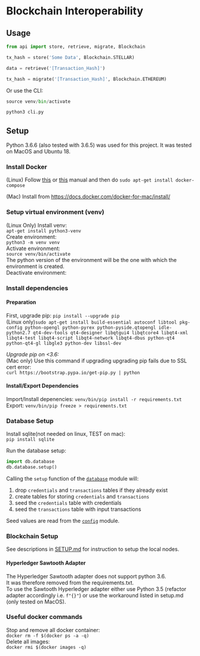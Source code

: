 # Blockchain Interoperability

## Usage

```python
from api import store, retrieve, migrate, Blockchain

tx_hash = store('Some Data', Blockchain.STELLAR)    

data = retrieve('[Transaction_Hash]')    

tx_hash = migrate('[Transaction_Hash]', Blockchain.ETHEREUM)
```

Or use the CLI:
```python
source venv/bin/activate

python3 cli.py
```




## Setup

Python 3.6.6 (also tested with 3.6.5) was used for this project. It was tested on MacOS and Ubuntu 18.

### Install Docker
(Linux) Follow [this](https://www.digitalocean.com/community/tutorials/how-to-install-and-use-docker-on-ubuntu-18-04) or [this](https://docs.docker.com/install/linux/docker-ce/ubuntu/#install-docker-ce-1) manual and then do `sudo apt-get install docker-compose`    

(Mac) Install from https://docs.docker.com/docker-for-mac/install/

### Setup virtual environment (venv)
(Linux Only) Install venv:    
`apt-get install python3-venv`    
Create environment:    
`python3 -m venv venv`    
Activate environment:    
`source venv/bin/activate`    
The python version of the environment will be the one with which the environment is created.    
Deactivate environment:       

### Install dependencies

#### Preparation
First, upgrade pip: `pip install --upgrade pip`     
(Linux only)`sudo apt-get install build-essential autoconf libtool pkg-config python-opengl python-pyrex python-pyside.qtopengl idle-python2.7 qt4-dev-tools qt4-designer libqtgui4 libqtcore4 libqt4-xml libqt4-test libqt4-script libqt4-network libqt4-dbus python-qt4 python-qt4-gl libgle3 python-dev libssl-dev`

*Upgrade pip on <3.6:*    
(Mac only) Use this command if upgrading upgrading pip fails due to SSL cert error:    
`curl https://bootstrap.pypa.io/get-pip.py | python`

#### Install/Export Dependencies  
Import/Install depenencies: `venv/bin/pip install -r requirements.txt`
Export: `venv/bin/pip freeze > requirements.txt`    

### Database Setup
Install sqlite(not needed on linux, TEST on mac):        
`pip install sqlite`

Run the database setup:    
```python
import db.database
db.database.setup()
```

Calling the `setup` function of the [`database`](database.py) module will:

1. drop `credentials` and `transactions` tables if they already exist
2. create tables for storing `credentials` and `transactions`
3. seed the `credentials` table with credentials 
4. seed the `transactions` table with input transactions

Seed values are read from the [`config`](config.py) module.

### Blockchain Setup

See descriptions in [SETUP.md](SETUP.md) for instruction to setup the local nodes.

#### Hyperledger Sawtooth Adapter
The Hyperledger Sawtooth adapter does not support python 3.6.      
It was therefore removed from the requirements.txt.     
To use the Sawtooth Hyperledger adapter either use Python 3.5 (refactor adapter accordingly i.e. `f"{}"`) or use the workaround listed in setup.md (only tested on MacOS).

### Useful docker commands 
Stop and remove all docker container:     
`docker rm -f $(docker ps -a -q)`    
Delete all images:    
`docker rmi $(docker images -q)`     

